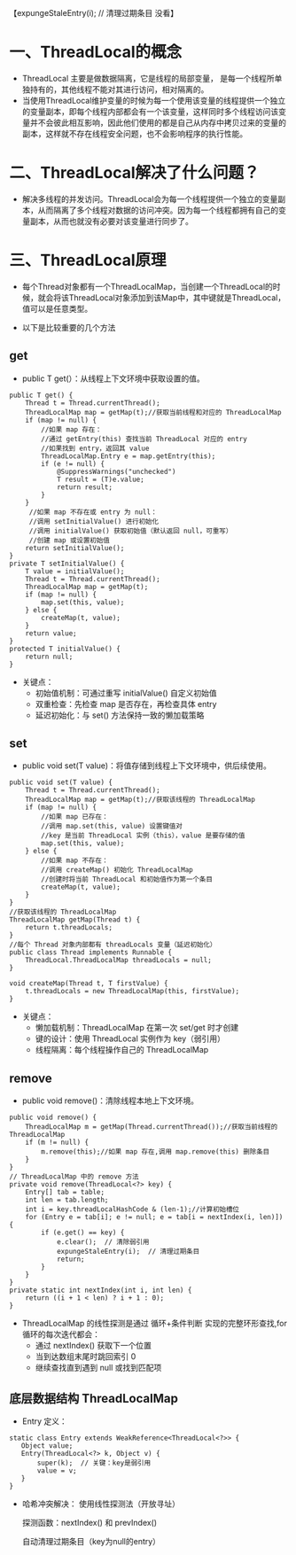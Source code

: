 【expungeStaleEntry(i);  // 清理过期条目 没看】
# 一、ThreadLocal的概念

* ThreadLocal 主要是做数据隔离，它是线程的局部变量， 是每一个线程所单独持有的，其他线程不能对其进行访问，相对隔离的。
* 当使用ThreadLocal维护变量的时候为每一个使用该变量的线程提供一个独立的变量副本，即每个线程内部都会有一个该变量，这样同时多个线程访问该变量并不会彼此相互影响，因此他们使用的都是自己从内存中拷贝过来的变量的副本，这样就不存在线程安全问题，也不会影响程序的执行性能。

# 二、ThreadLocal解决了什么问题？

* 解决多线程的并发访问。ThreadLocal会为每一个线程提供一个独立的变量副本，从而隔离了多个线程对数据的访问冲突。因为每一个线程都拥有自己的变量副本，从而也就没有必要对该变量进行同步了。

# 三、ThreadLocal原理
* 每个Thread对象都有一个ThreadLocalMap，当创建一个ThreadLocal的时候，就会将该ThreadLocal对象添加到该Map中，其中键就是ThreadLocal，值可以是任意类型。

* 以下是比较重要的几个方法
## get
* public T get(）：从线程上下文环境中获取设置的值。
```
public T get() {
    Thread t = Thread.currentThread();
    ThreadLocalMap map = getMap(t);//获取当前线程和对应的 ThreadLocalMap
    if (map != null) {
        //如果 map 存在：
        //通过 getEntry(this) 查找当前 ThreadLocal 对应的 entry
        //如果找到 entry，返回其 value
        ThreadLocalMap.Entry e = map.getEntry(this);
        if (e != null) {
            @SuppressWarnings("unchecked")
            T result = (T)e.value;
            return result;
        }
    }
     //如果 map 不存在或 entry 为 null：
     //调用 setInitialValue() 进行初始化
     //调用 initialValue() 获取初始值（默认返回 null，可重写）
     //创建 map 或设置初始值
    return setInitialValue();
}
private T setInitialValue() {
    T value = initialValue();
    Thread t = Thread.currentThread();
    ThreadLocalMap map = getMap(t);
    if (map != null) {
        map.set(this, value);
    } else {
        createMap(t, value);
    }
    return value;
}
protected T initialValue() {
    return null;
}
```
* 关键点：
  * 初始值机制：可通过重写 initialValue() 自定义初始值
  * 双重检查：先检查 map 是否存在，再检查具体 entry
  * 延迟初始化：与 set() 方法保持一致的懒加载策略
## set
* public void set(T value)：将值存储到线程上下文环境中，供后续使用。
```
public void set(T value) {
    Thread t = Thread.currentThread();
    ThreadLocalMap map = getMap(t);//获取该线程的 ThreadLocalMap
    if (map != null) {
        //如果 map 已存在：
        //调用 map.set(this, value) 设置键值对
        //key 是当前 ThreadLocal 实例（this），value 是要存储的值
        map.set(this, value);
    } else {
        //如果 map 不存在：
        //调用 createMap() 初始化 ThreadLocalMap
        //创建时将当前 ThreadLocal 和初始值作为第一个条目
        createMap(t, value);
    }
}
//获取该线程的 ThreadLocalMap
ThreadLocalMap getMap(Thread t) {
    return t.threadLocals;
}
//每个 Thread 对象内部都有 threadLocals 变量（延迟初始化）
public class Thread implements Runnable {
    ThreadLocal.ThreadLocalMap threadLocals = null;
}

void createMap(Thread t, T firstValue) {
    t.threadLocals = new ThreadLocalMap(this, firstValue);
}
```
* 关键点：
  * 懒加载机制：ThreadLocalMap 在第一次 set/get 时才创建
  * 键的设计：使用 ThreadLocal 实例作为 key（弱引用）
  * 线程隔离：每个线程操作自己的 ThreadLocalMap
## remove
* public void remove()：清除线程本地上下文环境。
```
public void remove() {
    ThreadLocalMap m = getMap(Thread.currentThread());//获取当前线程的 ThreadLocalMap
    if (m != null) {
        m.remove(this);//如果 map 存在,调用 map.remove(this) 删除条目
    }
}
// ThreadLocalMap 中的 remove 方法
private void remove(ThreadLocal<?> key) {
    Entry[] tab = table;
    int len = tab.length;
    int i = key.threadLocalHashCode & (len-1);//计算初始槽位
    for (Entry e = tab[i]; e != null; e = tab[i = nextIndex(i, len)]) {
        if (e.get() == key) {
            e.clear();  // 清除弱引用
            expungeStaleEntry(i);  // 清理过期条目
            return;
        }
    }
}
private static int nextIndex(int i, int len) {
    return ((i + 1 < len) ? i + 1 : 0);
}
```
* ThreadLocalMap 的线性探测是通过 循环+条件判断 实现的完整环形查找,for 循环的每次迭代都会：
  * 通过 nextIndex() 获取下一个位置
  * 当到达数组末尾时跳回索引 0
  * 继续查找直到遇到 null 或找到匹配项

## 底层数据结构 ThreadLocalMap
* Entry 定义：
```
static class Entry extends WeakReference<ThreadLocal<?>> {
   Object value;
   Entry(ThreadLocal<?> k, Object v) {
       super(k);  // 关键：key是弱引用
       value = v;
   }
}
```
* 哈希冲突解决：
   使用线性探测法（开放寻址）
   
   探测函数：nextIndex() 和 prevIndex()
   
   自动清理过期条目（key为null的entry）
